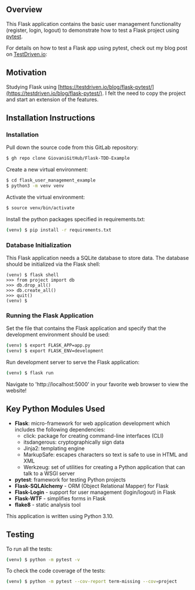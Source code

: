 ## Overview

This Flask application contains the basic user management functionality (register, login, logout) to demonstrate how to test a Flask project using [pytest](https://docs.pytest.org/en/stable/).

For details on how to test a Flask app using pytest, check out my blog post on [TestDriven.io](https://testdriven.io/):

## Motivation

Studying Flask using [https://testdriven.io/blog/flask-pytest/](https://testdriven.io/blog/flask-pytest/).
I felt the need to copy the project and start an extension of the features.

## Installation Instructions

### Installation

Pull down the source code from this GitLab repository:

```sh
$ gh repo clone GiovaniGitHub/Flask-TDD-Example
```

Create a new virtual environment:

```sh
$ cd flask_user_management_example
$ python3 -m venv venv
```

Activate the virtual environment:

```sh
$ source venv/bin/activate
```

Install the python packages specified in requirements.txt:

```sh
(venv) $ pip install -r requirements.txt
```

### Database Initialization

This Flask application needs a SQLite database to store data.  The database should be initialized via the Flask shell:

```
(venv) $ flask shell
>>> from project import db
>>> db.drop_all()
>>> db.create_all()
>>> quit()
(venv) $
```

### Running the Flask Application

Set the file that contains the Flask application and specify that the development environment should be used:

```sh
(venv) $ export FLASK_APP=app.py
(venv) $ export FLASK_ENV=development
```

Run development server to serve the Flask application:

```sh
(venv) $ flask run
```

Navigate to 'http://localhost:5000' in your favorite web browser to view the website!

## Key Python Modules Used

* **Flask**: micro-framework for web application development which includes the following dependencies:
  * click: package for creating command-line interfaces (CLI)
  * itsdangerous: cryptographically sign data 
  * Jinja2: templating engine
  * MarkupSafe: escapes characters so text is safe to use in HTML and XML
  * Werkzeug: set of utilities for creating a Python application that can talk to a WSGI server
* **pytest**: framework for testing Python projects
* **Flask-SQLAlchemy** - ORM (Object Relational Mapper) for Flask
* **Flask-Login** - support for user management (login/logout) in Flask
* **Flask-WTF** - simplifies forms in Flask
* **flake8** - static analysis tool

This application is written using Python 3.10.

## Testing

To run all the tests:

```sh
(venv) $ python -m pytest -v
```

To check the code coverage of the tests:

```sh
(venv) $ python -m pytest --cov-report term-missing --cov=project
```
